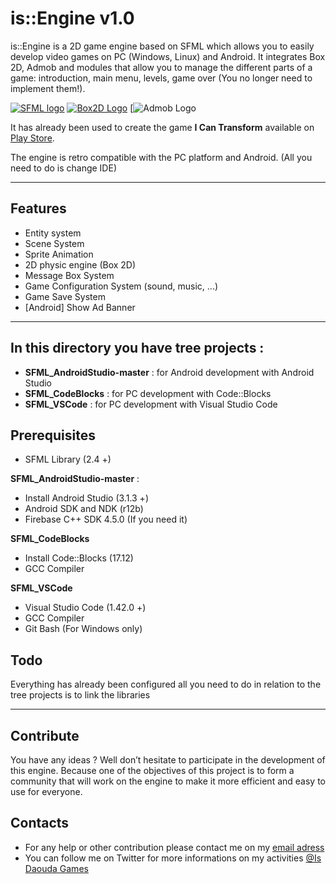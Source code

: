 # is::Engine v1.0

is::Engine is a 2D game engine based on SFML which allows you to easily develop video games on PC (Windows, Linux) and Android. It integrates Box 2D, Admob and modules that allow you to manage the different parts of a game: introduction, main menu, levels, game over (You no longer need to implement them!).

[![SFML logo](https://www.sfml-dev.org/images/logo.png)](https://www.sfml-dev.org) [![Box2D Logo](https://box2d.org/images/logo.svg)](https://github.com/erincatto/box2d) 
[![Admob Logo](https://clipartart.com/images250_/admob-logo-clipart-3.png)

It has already been used to create the game **I Can Transform** available on [Play Store](https://play.google.com/store/apps/details?id=com.isdaouda.icantransform&hl=en).

The engine is retro compatible with the PC platform and Android. (All you need to do is change IDE)

---

## Features
- Entity system
- Scene System
- Sprite Animation
- 2D physic engine (Box 2D)
- Message Box System
- Game Configuration System (sound, music, ...)
- Game Save System
- [Android] Show Ad Banner

---

## In this directory you have tree projects :
- **SFML_AndroidStudio-master** : for Android development with Android Studio
- **SFML_CodeBlocks**           : for PC development with Code::Blocks
- **SFML_VSCode**               : for PC development with Visual Studio Code

## Prerequisites
- SFML Library (2.4 +)

**SFML_AndroidStudio-master** :
- Install Android Studio (3.1.3 +)
- Android SDK and NDK (r12b)
- Firebase C++ SDK 4.5.0 (If you need it)

**SFML_CodeBlocks**
- Install Code::Blocks (17.12)
- GCC Compiler

**SFML_VSCode**
- Visual Studio Code (1.42.0 +)
- GCC Compiler
- Git Bash (For Windows only)

## Todo
Everything has already been configured all you need to do in relation to the tree projects is to link the libraries

---

## Contribute
You have any ideas ? Well don’t hesitate to participate in the development of this engine. Because one of the objectives of this project is to form a community that will work on the engine to make it more efficient and easy to use for everyone.

## Contacts
  * For any help or other contribution please contact me on my [email adress](mailto:isdaouda.n@gmail.com)
  * You can follow me on Twitter for more informations on my activities [@Is Daouda Games](https://twitter.com/IsDaouda_Games)
